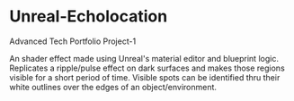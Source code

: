 # Unreal-Echolocation
Advanced Tech Portfolio Project-1

An shader effect made using Unreal's material editor and blueprint logic. Replicates a ripple/pulse effect on dark surfaces and makes those regions visible for a short period of time. Visible spots can be identified thru their white outlines over the edges of an object/environment.
